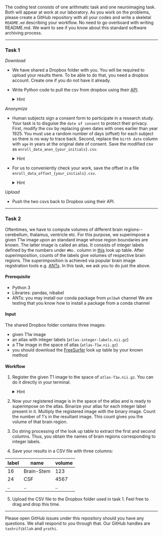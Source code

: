 The coding test consists of one arithmatic task and one neuroimaging task. 
Both will appear at work at our laboratory. As you work on the problems, please create a GitHub repository with all your codes 
and write a skeletal `README.md` describing your workflow. No need to go overboard with writing README.md. 
We want to see if you know about this standard software archiving process.

---

### Task 1

*Download*
* We have shared a Dropbox folder with you. You will be required to upload your results there. To be able to do that, you need a dropbox account. Create one if you do not have it already.
* Write Python code to pull the csv from dropbox using their [API](https://github.com/dropbox/dropbox-sdk-python).

  <details>
  <summary>Hint</summary>
  
    * `upload()` and `download()` examples at https://github.com/dropbox/dropbox-sdk-python/blob/main/example/updown.py
    
    * Remember to include `/` to access a folder via the API i.e. `/recruitment_project`
  </details>
  
*Anonymize*
* Human subjects sign a consent form to participate in a research study. Your task is to disguise the `date of consent` to protect their privacy. First, modify the csv by replacing given dates with ones earlier than year 1925. You must use a random number of days (offset) for each subject so there is no way to trace back. Second, replace the `birth date` column with `age` in years at the original date of consent. Save the modified csv as `enroll_data_anon_{your_initials}.csv`. 

  <details>
  <summary>Hint</summary>
  
    `enroll_data_anon_{your_initials}.csv` should look like:
    
    |	| site ID | date of consent | cohort | age |
    |-|-|-|-|-|
    | 1	| BWH | 8/13/1924 | CHR | 45 |
    | .	| ... | ... | ... | ... |
    
      
  </details>

* For us to conveniently check your work, save the offset in a file `enroll_data_offset_{your_initials}.csv`.

  <details>
  <summary>Hint</summary>
  
    `enroll_data_offset_{your_initials}.csv` should look like:
    
    |	| days_offset |
    |-|-|
    | 1	| 35041 |
    | 2	| 35049 |
    | 3	| 35055 |
    | .	| ... |
      
  </details>

*Upload*
* Push the two csvs back to Dropbox using their API.


---

### Task 2

Oftentimes, we have to compute volumes of different brain regions--cerebellum, thalamus, ventricle etc.
For this purpose, we superimpose a given T1w image upon an standard image whose region boundaries are known.
The latter image is called an atlas. It consists of integer labels defined by the numbers under `#No.`
column in [this](https://surfer.nmr.mgh.harvard.edu/fswiki/FsTutorial/AnatomicalROI/FreeSurferColorLUT) look up table.
After superimposition, counts of the labels give volumes of respective brain regions. The superimposition is achieved
via popular brain image registration tools e.g. [ANTs](https://surfer.nmr.mgh.harvard.edu/fswiki/FsTutorial/AnatomicalROI/FreeSurferColorLUT).
In this task, we ask you to do just the above.


#### Prerequisite

* Python 3
* Libraries: pandas, nibabel
* ANTs: you may install our conda package from `pnlbwh` channel
We are testing that you know how to install a package from a conda channel


#### Input

The shared Dropbox folder contains three images:

* given T1w image
* an atlas with integer labels (`atlas-integer-labels.nii.gz`)
* a T1w image in the space of atlas (`atlas-T1w.nii.gz`)
* you should download the [FreeSurfer](https://surfer.nmr.mgh.harvard.edu/fswiki/FsTutorial/AnatomicalROI/FreeSurferColorLUT) look up table by your known method
  


#### Workflow
    
1. Register the given T1 image to the space of `atlas-T1w.nii.gz`. You can do it directly in your terminal.
   
   <details><summary>Hint</summary>
  
   After installing the ANTs package, you may do `antsRegistration --help` to learn about the sequence of
   arguments to pass to `antsRegistration`.
  
   </details>

2. Now your registered image is in the space of the atlas and is ready to superimpose on the atlas.
   Binarize your atlas for each integer label present in it. Multiply the registered image with the binary image.
   Count the number of 1's in the resultant image. This count gives you the volume of that brain region.

3. Do string processing of the look up table to extract the first and second columns. Thus, you obtain the names of brain regions
   corresponding to integer labels.

4. Save your results in a CSV file with three columns:
    
| label | name | volume |
| - | - | - |
| 16 | Brain-Stem | 123
| 24 | CSF | 4567 |
| .. | .. | .. |

5. Upload the CSV file to the Dropbox folder used in task 1. Feel free to drag and drop this time.




---

Please open GitHub issues under this repository should you have any questions. We shall respond to you through that. Our GitHub handles are `tashrifibllah` and `yrathi`.
